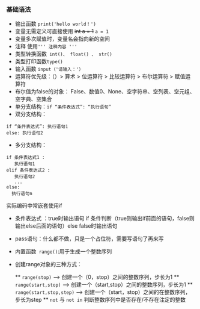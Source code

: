 ### 基础语法

* 输出函数 `print('hello world！')`
* 变量无需定义可直接使用 ~~int a = 1~~ `a = 1` 
* 变量多次赋值时，变量名会指向新的空间
* 注释 使用`''' 注释内容 '''`
* 类型转换函数` int()、 float() 、 str()` 
* 类型打印函数`type()`
* 输入函数 `input（'请输入：'）`
* 运算符优先级：（）> 算术 > 位运算符 > 比较运算符 > 布尔运算符 > 赋值运算符
* 布尔值为false的对象： False、数值0、None、空字符串、空列表、空元组、空字典、空集合
* 单分支结构：`if “条件表达式”: “执行语句”`
* 双分支结构：
```
if “条件表达式”: 执行语句1 
else: 执行语句2    

```
* 多分支结构：
```
if 条件表达式1 :
   执行语句1
elif 条件表达式2 :
   执行语句2
   ...
else: 
  执行语句n
```
实际编码中常嵌套使用if

* 条件表达式 ：true时输出语句    if 条件判断（true则输出if前面的语句，false则输出else后面的语句）else false时输出语句
* pass语句：什么都不做，只是一个占位符，需要写语句了再来写 
* 内置函数` range()`:用于生成一个整数序列

* 创建range对象的三种方式：

  ** `range(stop)` --> 创建一个（0，stop）之间的整数序列，步长为1
  ** `range(start,stop)` --> 创建一个（start,stop）之间的整数序列，步长为1
  ** `range(start,stop,step)` --> 创建一个（start，stop）之间的在整数序列，步长为step
  ** `not` 与 `not in` 判断整数序列中是否存在/不存在注定的整数
  
